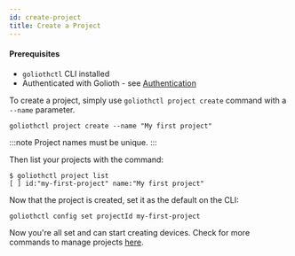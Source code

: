 ```yaml
---
id: create-project
title: Create a Project
---
```


#### Prerequisites

- `goliothctl` CLI installed
- Authenticated with Golioth - see [Authentication](/services/getting-started/authentication)

To create a project, simply use `goliothctl project create` command with a `--name` parameter.

```
goliothctl project create --name "My first project"
```

:::note
Project names must be unique.
:::

Then list your projects with the command:

```
$ goliothctl project list
[ ] id:"my-first-project" name:"My first project"
```

Now that the project is created, set it as the default on the CLI:

```
goliothctl config set projectId my-first-project
```

Now you're all set and can start creating devices. Check for more commands to manage projects [here](/reference/command-line-tools/goliothctl/goliothctl_project).
